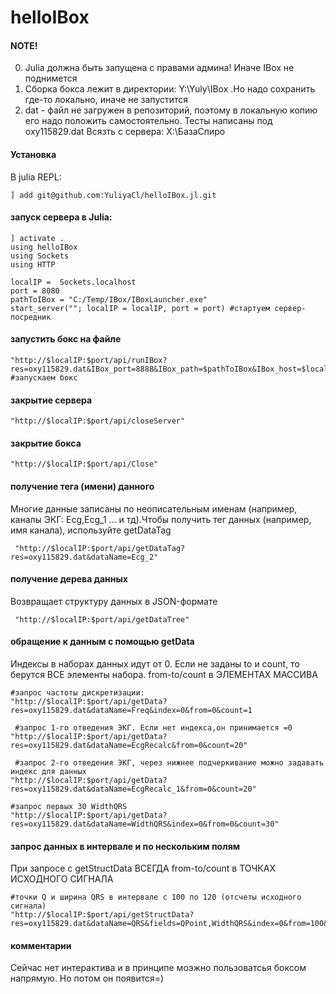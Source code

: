 # helloIBox

#### NOTE!   
0. Julia должна быть запущена с правами админа! Иначе IBox не поднимется 
1. Сборка бокса лежит в директории: Y:\Yuly\IBox .Но надо сохранить где-то локально, иначе не запустится 
2. dat - файл не загружен в репозиторий, поэтому в локальную копию его надо положить самостоятельно. Тесты написаны под oxy115829.dat 
Всязть с сервера: X:\БазаСпиро

#### Установка
В julia REPL:
```
] add git@github.com:YuliyaCl/helloIBox.jl.git
```

#### запуск сервера в Julia:
```
] activate .
using helloIBox
using Sockets
using HTTP

localIP =  Sockets.localhost
port = 8080
pathToIBox = "C:/Temp/IBox/IBoxLauncher.exe"
start_server(""; localIP = localIP, port = port) #стартуем сервер-посредник
```

#### запустить бокс на файле
```
"http://$localIP:$port/api/runIBox?res=oxy115829.dat&IBox_port=8888&IBox_path=$pathToIBox&IBox_host=$localIP" #запускаем бокс 
```
#### закрытие сервера
```
"http://$localIP:$port/api/closeServer"
```

#### закрытие бокса
```
"http://$localIP:$port/api/Close"
```

#### получение тега (имени) данного 
Многие данные записаны по неописательным именам (например, каналы ЭКГ: Ecg,Ecg_1 ... и тд).Чтобы получить тег данных (например, имя канала), используйте getDataTag
```
 "http://$localIP:$port/api/getDataTag?res=oxy115829.dat&dataName=Ecg_2"
 ```
 
 #### получение дерева данных
Возвращает структуру данных в JSON-формате
```
 "http://$localIP:$port/api/getDataTree"
 ```


#### обращение к данным с помощью getData 
Индексы в наборах данных идут от 0. Если не заданы to и count, то берутся ВСЕ элементы набора.
from-to/count в ЭЛЕМЕНТАХ МАССИВА

```
#запрос частоты дискретизации:
"http://$localIP:$port/api/getData?res=oxy115829.dat&dataName=Freq&index=0&from=0&count=1

 #запрос 1-го отведения ЭКГ. Если нет индекса,он принимается =0
"http://$localIP:$port/api/getData?res=oxy115829.dat&dataName=EcgRecalc&from=0&count=20"

 #запрос 2-го отведения ЭКГ, через нижнее подчеркивание можно задавать индекс для данных
"http://$localIP:$port/api/getData?res=oxy115829.dat&dataName=EcgRecalc_1&from=0&count=20"

#запрос первых 30 WidthQRS
"http://$localIP:$port/api/getData?res=oxy115829.dat&dataName=WidthQRS&index=0&from=0&count=30" 
```
#### запрос данных в интервале и по нескольким полям
При запросе с getStructData ВСЕГДА from-to/count в ТОЧКАХ ИСХОДНОГО СИГНАЛА
```
#точки Q и ширина QRS в интервале с 100 по 120 (отсчеты исходного сигнала)
"http://$localIP:$port/api/getStructData?res=oxy115829.dat&dataName=QRS&fields=QPoint,WidthQRS&index=0&from=100&count=20"
```

#### комментарии
Сейчас нет интерактива и в принципе моэжно пользоватсья боксом напрямую. Но потом он появится=)
